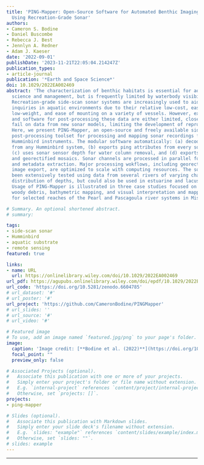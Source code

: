 ```yaml
---
title: 'PING‐Mapper: Open‐Source Software for Automated Benthic Imaging and Mapping
  Using Recreation‐Grade Sonar'
authors:
- Cameron S. Bodine
- Daniel Buscombe
- Rebecca J. Best
- Jennlyn A. Redner
- Adam J. Kaeser
date: '2022-09-01'
publishDate: '2023-11-21T22:05:04.214247Z'
publication_types:
- article-journal
publication: '*Earth and Space Science*'
doi: 10.1029/2022EA002469
abstract: 'The characterization of benthic habitats is essential for aquatic ecosystem
  science and management, but is frequently limited by waterbody visibility and depth.
  Recreation‐grade side‐scan sonar systems are increasingly used to aid scientific
  inquiries in aquatic environments due to their relative low‐cost, ease of operation,
  low‐weight, and ease of mounting on a variety of vessels. However, existing procedures
  and software for post‐processing these data are either limited, closed source, or
  fail on data from new sonar models, limiting the development of reproducible workflows.
  Here, we present PING‐Mapper, an open‐source and freely available side‐scan sonar
  post‐processing toolset for processing and mapping sonar recordings from popular
  Humminbird instruments. The modular software automatically: (a) decodes sonar recordings
  from any Humminbird system, (b) exports ping attributes from every sonar channel,
  (c) uses sonar sensor depth for water column removal, and (d) exports sonogram tiles
  and georectified mosaics. Sonar channels are processed in parallel for quick decoding
  and metadata extraction. Major processing wokflows, including georectification and
  image export, are optimized to scale with computing resources. The software has
  been extensively tested using data from several rivers of varying character and
  distribution of depths, but could also be used in estuarine and lacustrine environments.
  Usage of PING‐Mapper is illustrated in three case studies focused on mapping large
  woody debris, bathymetric mapping, and visual interpretation and mapping of substrates
  for selected reaches of the Pearl and Pascagoula river systems in Mississippi.'

# Summary. An optional shortened abstract.
# summary:

tags:
- side-scan sonar
- Humminbird
- aquatic substrate
- remote sensing
featured: true

links:
- name: URL
  url: https://onlinelibrary.wiley.com/doi/10.1029/2022EA002469
url_pdf: https://agupubs.onlinelibrary.wiley.com/doi/epdf/10.1029/2022EA002469
url_code: 'https://doi.org/10.5281/zenodo.6604785'
# url_dataset: '#'
# url_poster: '#'
url_project: 'https://github.com/CameronBodine/PINGMapper'
# url_slides: ''
# url_source: '#'
# url_video: '#'

# Featured image
# To use, add an image named `featured.jpg/png` to your page's folder. 
image:
  caption: 'Image credit: [**Bodine et al. (2022)**](https://doi.org/10.1029/2022EA002469)'
  focal_point: ""
  preview_only: false

# Associated Projects (optional).
#   Associate this publication with one or more of your projects.
#   Simply enter your project's folder or file name without extension.
#   E.g. `internal-project` references `content/project/internal-project/index.md`.
#   Otherwise, set `projects: []`.
projects:
- ping-mapper

# Slides (optional).
#   Associate this publication with Markdown slides.
#   Simply enter your slide deck's filename without extension.
#   E.g. `slides: "example"` references `content/slides/example/index.md`.
#   Otherwise, set `slides: ""`.
# slides: example
---
```


<!-- {{% callout note %}}
Create your slides in Markdown - click the *Slides* button to check out the example.
{{% /callout %}}

Add the publication's **full text** or **supplementary notes** here. You can use rich formatting such as including [code, math, and images](https://docs.hugoblox.com/content/writing-markdown-latex/). -->




---
